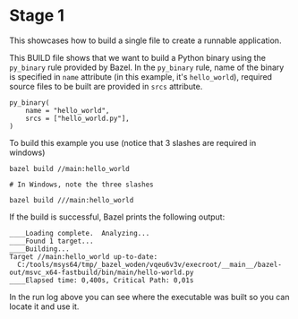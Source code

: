 # Stage 1

This showcases how to build a single file to create a runnable application.

This BUILD file shows that we want to build a Python binary using the ```py_binary``` rule provided by Bazel.
In the ```py_binary``` rule, name of the binary is specified in ```name``` attribute (in this example, it's ```hello_world```), required source files to be built are provided in ```srcs``` attribute.

```
py_binary(
    name = "hello_world",
    srcs = ["hello_world.py"],
)
```

To build this example you use (notice that 3 slashes are required in windows)
```
bazel build //main:hello_world

# In Windows, note the three slashes

bazel build ///main:hello_world
```

If the build is successful, Bazel prints the following output:
```
____Loading complete.  Analyzing...
____Found 1 target...
____Building...
Target //main:hello_world up-to-date:
  C:/tools/msys64/tmp/_bazel_woden/vqeu6v3v/execroot/__main__/bazel-out/msvc_x64-fastbuild/bin/main/hello-world.py
____Elapsed time: 0,400s, Critical Path: 0,01s
```

In the run log above you can see where the executable was built so you can locate it and use it.
